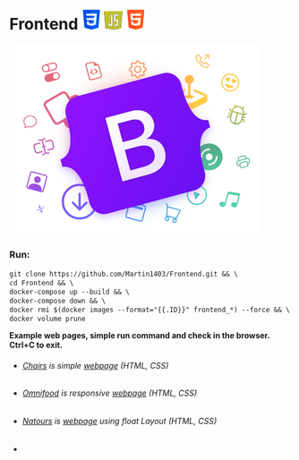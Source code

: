 Frontend ![](logo1.png) ![](logo3.png)  ![](logo2.png) 
========
![](logo.png)
### Run:
```
git clone https://github.com/Martin1403/Frontend.git && \
cd Frontend && \
docker-compose up --build && \
docker-compose down && \
docker rmi $(docker images --format="{{.ID}}" frontend_*) --force && \
docker volume prune
```

**Example web pages, simple run command and check in the browser. Ctrl+C to exit.**
+ ###### [Chairs](https://github.com/Martin1403/Frontend/tree/master/webpages/chairs) is simple [webpage](http://localhost:5000/) (HTML, CSS)
+ ###### [Omnifood](https://github.com/Martin1403/Frontend/tree/master/webpages/omnifood) is responsive [webpage](http://localhost:5001/) (HTML, CSS)
+ ###### [Natours](https://github.com/Martin1403/Frontend/tree/master/webpages/natours) is [webpage](http://localhost:5001/) using float Layout (HTML, CSS)
+ 